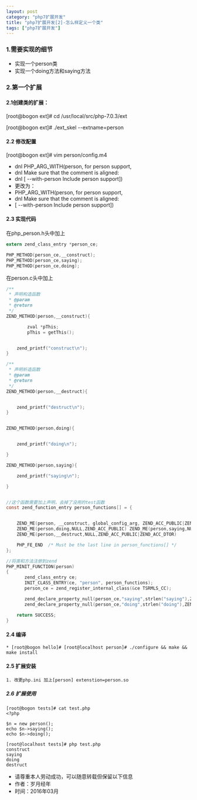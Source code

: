 ```yaml
---
layout: post
category: "php7扩展开发"
title: "php7扩展开发[2]-怎么样定义一个类"
tags: ["php7扩展开发"]
---
```


### 1.需要实现的细节

* 实现一个person类
* 实现一个doing方法和saying方法

### 2.第一个扩展

#### 2.1创建类的扩展：

[root@bogon ext]# cd /usr/local/src/php-7.0.3/ext

[root@bogon ext]# ./ext_skel --extname=person

#### 2.2 修改配置
[root@bogon ext]# vim person/config.m4

* dnl PHP_ARG_WITH(person, for person support,
* dnl Make sure that the comment is aligned:
* dnl [  --with-person             Include person support])
* 更改为：
* PHP_ARG_WITH(person, for person support,
* dnl Make sure that the comment is aligned:
* [  --with-person             Include person support])


#### 2.3 实现代码
在php_person.h头中加上

```c
extern zend_class_entry *person_ce;

PHP_METHOD(person_ce,__construct);
PHP_METHOD(person_ce,saying);
PHP_METHOD(person_ce,doing);

```

在person.c头中加上

```c
/**
 * 声明构造函数
 * @param
 * @return
 */
ZEND_METHOD(person,__construct){

        zval *pThis;
        pThis = getThis();


	zend_printf("construct\n");
}

/**
 * 声明析造函数
 * @param
 * @return
 */
ZEND_METHOD(person,__destruct){


	zend_printf("destruct\n");
}


ZEND_METHOD(person,doing){


	zend_printf("doing\n");

}

ZEND_METHOD(person,saying){

	zend_printf("saying\n");

}


//这个函数需要加上声明，去掉了没用的test函数
const zend_function_entry person_functions[] = {


	ZEND_ME(person, __construct, global_config_arg, ZEND_ACC_PUBLIC|ZEND_ACC_CTOR)
	ZEND_ME(person,doing,NULL,ZEND_ACC_PUBLIC) ZEND_ME(person,saying,NULL,ZEND_ACC_PUBLIC)
	ZEND_ME(person,__destruct,NULL,ZEND_ACC_PUBLIC|ZEND_ACC_DTOR)

	PHP_FE_END	/* Must be the last line in person_functions[] */
};

//将类和方法注册到zend
PHP_MINIT_FUNCTION(person)
{
       zend_class_entry ce;
       INIT_CLASS_ENTRY(ce, "person", person_functions);
       person_ce = zend_register_internal_class(&ce TSRMLS_CC);

       zend_declare_property_null(person_ce,"saying",strlen("saying"),ZEND_ACC_PUBLIC);
       zend_declare_property_null(person_ce,"doing",strlen("doing"),ZEND_ACC_PUBLIC);

	return SUCCESS;
}

```


#### 2.4 编译
	* [root@bogon hello]# [root@localhost person]# ./configure && make && make install


#### 2.5 扩展安装
	1. 改更php.ini 加上[person] extenstion=person.so



##### 2.6 扩展使用

```shell
[root@bogon tests]# cat test.php
<?php
	
$n = new person();
echo $n->saying();
echo $n->doing();
	
[root@localhost tests]# php test.php
construct
saying
doing
destruct
```
>
- 请尊重本人劳动成功，可以随意转载但保留以下信息 
- 作者：岁月经年 
- 时间：2016年03月
